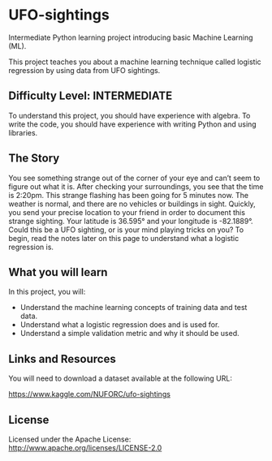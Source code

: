 # UFO-sightings

Intermediate Python learning project introducing basic Machine Learning (ML).

This project teaches you about a machine learning technique called logistic regression by using data from UFO sightings. 

## Difficulty Level:  INTERMEDIATE

To understand this project, you should have experience with algebra. To write the code, you should have experience with writing Python and using libraries. 

## The Story

You see something strange out of the corner of your eye and can’t seem to figure out what it is. After checking your surroundings, you see that the time is 2:20pm. This strange flashing has been going for 5 minutes now. The weather is normal, and there are no vehicles or buildings in sight. Quickly, you send your precise location to your friend in order to document this strange sighting. Your latitude is 36.595° and your longitude is -82.1889°. Could this be a UFO sighting, or is your mind playing tricks on you?  To begin, read the notes later on this page to understand what a logistic regression is. 

## What you will learn

In this project, you will:
* Understand the machine learning concepts of training data and test data.
* Understand what a logistic regression does and is used for.
* Understand a simple validation metric and why it should be used.

## Links and Resources

You will need to download a dataset available at the following URL:

https://www.kaggle.com/NUFORC/ufo-sightings



## License

Licensed under the Apache License: http://www.apache.org/licenses/LICENSE-2.0
